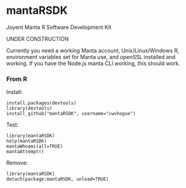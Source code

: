 mantaRSDK
=========

Joyent Manta R Software Development Kit

UNDER CONSTRUCTION

Currently you need a working Manta account, 
Unix/Linux/Windows R, environment variables set for Manta use, 
and openSSL installed and working. 
If you have the Node.js manta CLI working, this should work.


### From R ###


Install:
```
install.packages(devtools)
library(devtools)
install_github("mantaRSDK", username="cwvhogue")
```

Test:
```
library(mantaRSDK)
help(mantaRSDK)
mantaWhoami(all=TRUE)
mantaAttempt()
```

Remove:
```
library(mantaRSDK)
detach(package:mantaRSDK, unload=TRUE)
```
